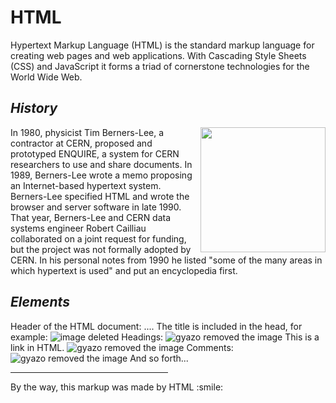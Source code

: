 <html>
<head></head>
<body>
<h1><b>HTML</b></h1>
Hypertext Markup Language (HTML) is the standard markup language for creating web pages and web applications. With Cascading Style Sheets (CSS) and JavaScript it forms a triad of cornerstone technologies for the World Wide Web.
  <h2><i>History</i></h2>
  <img src="http://entrepreneurship.mit.edu/wp-content/uploads/Tim-Berners-Lee-640.jpg" align="right" width="200px" height="200px"/>
In 1980, physicist Tim Berners-Lee, a contractor at CERN, proposed and prototyped ENQUIRE, a system for CERN researchers to use and share documents. In 1989, Berners-Lee wrote a memo proposing an Internet-based hypertext system. Berners-Lee specified HTML and wrote the browser and server software in late 1990. That year, Berners-Lee and CERN data systems engineer Robert Cailliau collaborated on a joint request for funding, but the project was not formally adopted by CERN. In his personal notes from 1990 he listed "some of the many areas in which hypertext is used" and put an encyclopedia first.
<h2><i>Elements</i></h2>
Header of the HTML document: <head>...</head>. The title is included in the head, for example:
<img src="https://i.gyazo.com/25e89d6346fdbca3ea3db771a5541338.png" alt="image deleted" align = "bottom"/>
Headings:
<img src="https://i.gyazo.com/6a2570d1ac83b556d58bae0a35448e31.png" alt="gyazo removed the image" align = "bottom"/>
This is a link in HTML.
<img src="https://i.gyazo.com/be4db7de23b11f9fcd5127e0cfe134ff.png" alt="gyazo removed the image" align = "bottom"/>
Comments:
<img src="https://i.gyazo.com/162e42061b34813624c4b7a9faddafaa.png" alt="gyazo removed the image" align = "bottom"/>
And so forth...<br/>
<hr width="50%" size="10"/>
By the way, this markup was made by HTML :smile:
</body>
</html>
